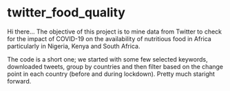 # twitter_food_quality
Hi there...
The objective of this project is to mine data from Twitter to check for the impact of COVID-19 on the availability of nutritious food in Africa particularly in Nigeria, Kenya and South Africa.

The code is a short one; we started with some few selected keywords, downloaded tweets, group by countries and then filter based on the change point in each country (before and during lockdown). Pretty much staright forward.
